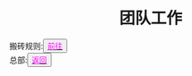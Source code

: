<html>
	<head>
		<title>tuanduigonzuo</title>
		<style type="text/css">
		<!--
			.purple{color:#FF00FF}
		-->
      		</style>
	</head>
	<body>
		<h1><center>团队工作</center></h1>
		<div>搬砖规则:<button title="hello"><a href="http://www.baidu.com"><span class="purple">前往</span></a></button></div>
		<div>总部:<button title="back"><a href="https://zhouningyuan1234.github.io/yyytuandui/"><span class="purple">返回</span></a></button></div>
	</body>
</html>
